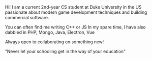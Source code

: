 Hi! I am a current 2nd-year CS student at Duke University in the US passionate about modern game development techniques and building commercial software. 

You can often find me writing C++ or JS
In my spare time, I have also dabbled in PHP, Mongo, Java, Electron, Vue

Always open to collaborating on something new!

"Never let your schooling get in the way of your education" 
